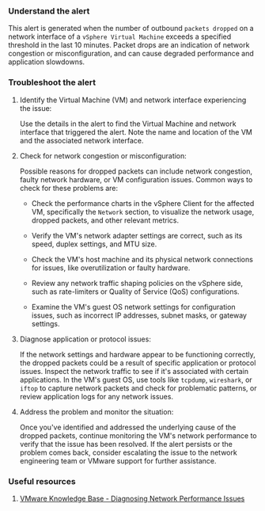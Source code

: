 ### Understand the alert

This alert is generated when the number of outbound `packets dropped` on a network interface of a `vSphere Virtual Machine` exceeds a specified threshold in the last 10 minutes. Packet drops are an indication of network congestion or misconfiguration, and can cause degraded performance and application slowdowns.

### Troubleshoot the alert

1. Identify the Virtual Machine (VM) and network interface experiencing the issue:
   
   Use the details in the alert to find the Virtual Machine and network interface that triggered the alert. Note the name and location of the VM and the associated network interface.

2. Check for network congestion or misconfiguration:

   Possible reasons for dropped packets can include network congestion, faulty network hardware, or VM configuration issues. Common ways to check for these problems are:

   - Check the performance charts in the vSphere Client for the affected VM, specifically the `Network` section, to visualize the network usage, dropped packets, and other relevant metrics.
   
   - Verify the VM's network adapter settings are correct, such as its speed, duplex settings, and MTU size.
   
   - Check the VM's host machine and its physical network connections for issues, like overutilization or faulty hardware.
   
   - Review any network traffic shaping policies on the vSphere side, such as rate-limiters or Quality of Service (QoS) configurations.
   
   - Examine the VM's guest OS network settings for configuration issues, such as incorrect IP addresses, subnet masks, or gateway settings.

3. Diagnose application or protocol issues:

   If the network settings and hardware appear to be functioning correctly, the dropped packets could be a result of specific application or protocol issues. Inspect the network traffic to see if it's associated with certain applications. In the VM's guest OS, use tools like `tcpdump`, `wireshark`, or `iftop` to capture network packets and check for problematic patterns, or review application logs for any network issues.

4. Address the problem and monitor the situation:

   Once you've identified and addressed the underlying cause of the dropped packets, continue monitoring the VM's network performance to verify that the issue has been resolved. If the alert persists or the problem comes back, consider escalating the issue to the network engineering team or VMware support for further assistance.

### Useful resources

1. [VMware Knowledge Base - Diagnosing Network Performance Issues](https://kb.vmware.com/s/article/1004089)
